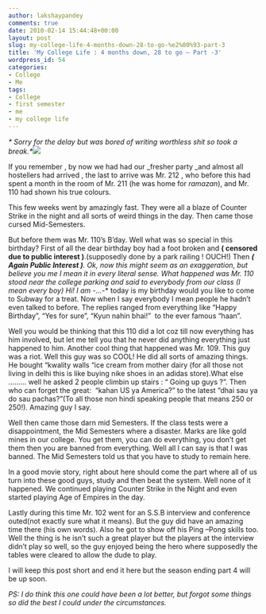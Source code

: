 ```yaml
---
author: lakshaypandey
comments: true
date: 2010-02-14 15:44:48+00:00
layout: post
slug: my-college-life-4-months-down-28-to-go-%e2%80%93-part-3
title: 'My College Life : 4 months down, 28 to go – Part -3'
wordpress_id: 54
categories:
- College
- Me
tags:
- College
- first semester
- me
- my college life
---
```


_* Sorry for the delay but was bored of writing worthless shit so took a break.*_[![](http://scarface09023.files.wordpress.com/2010/02/header.jpg)](http://scarface09023.files.wordpress.com/2010/02/header.jpg)

If you remember , by now we had had our _fresher party _and almost all hostellers had arrived , the last to arrive was Mr. 212 , who before this had spent a month in the room of Mr. 211 (he was home for _ramazan_), and Mr. 110 had shown his true colours.

This few weeks went by amazingly fast. They were all a blaze of Counter Strike in the night and all sorts of weird things in the day. Then came those cursed Mid-Semesters.

But before them was Mr. 110’s B’day. Well what was so special in this birthday? First of all the dear birthday boy had a foot broken and **( censored due to public interest )**.(supposedly done by a park railing ! OUCH!) Then *****( Again Public Interest )******. Ok, now this might seem as an exaggeration, but believe you me I mean it in every literal sense. What happened was Mr. 110 stood near the college parking and said to everybody from our class (I mean every boy) Hi! I am *-*...*-* today is my birthday would you like to come to Subway for a treat. Now when I say everybody I mean people he hadn’t even talked to before. The replies ranged from everything like “Happy Birthday”, “Yes for sure”, “Kyun nahin bhai!”  to the ever famous “haan”.

Well you would be thinking that this 110 did a lot coz till now everything has him involved, but let me tell you that he never did anything everything just happened to him. Another cool thing that happened was Mr. 109. This guy was a riot. Well this guy was so COOL! He did all sorts of amazing things. He bought “kwality walls “ice cream from mother dairy (for all those not living in delhi this is like buying nike shoes in an adidas store).What else ......... well he asked 2 people climbin up stairs : “ Going up guys ?”. Then who can forget the great:  “kahan US ya America?” to the latest “dhai sau ya do sau pachas?”(To all those non hindi speaking people that means 250 or 250!). Amazing guy I say.

Well then came those darn mid Semesters. If the class tests were a disappointment, the Mid Semesters where a disaster. Marks are like gold mines in our college. You get them, you can do everything, you don’t get them then you are banned from everything. Well all I can say is that I was banned. The Mid Semesters told us that you have to study to remain here.

In a good movie story, right about here should come the part where all of us turn into these good guys, study and then beat the system. Well none of it happened. We continued playing Counter Strike in the Night and even started playing Age of Empires in the day.

Lastly during this time Mr. 102 went for an S.S.B interview and conference outed(not exactly sure what it means). But the guy did have an amazing time there (his own words). Also he got to show off his Ping –Pong skills too. Well the thing is he isn’t such a great player but the players at the interview didn’t play so well, so the guy enjoyed being the hero where supposedly the tables were cleared to allow the dude to play.

I will keep this post short and end it here but the season ending part 4 will be up soon.

_PS: I do think this one could have been a lot better, but forgot some things so did the best I could_ _under the circumstances._
